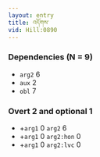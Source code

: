 ```yaml
---
layout: entry
title: འདོགས་
vid: Hill:0890
---
```

### Dependencies (N = 9)
* `arg2` 6
* `aux` 2
* `obl` 7


### Overt 2 and optional 1
* +`arg1` 0 `arg2` 6
* +`arg1` 0 `arg2:hon` 0
* +`arg1` 0 `arg2:lvc` 0
